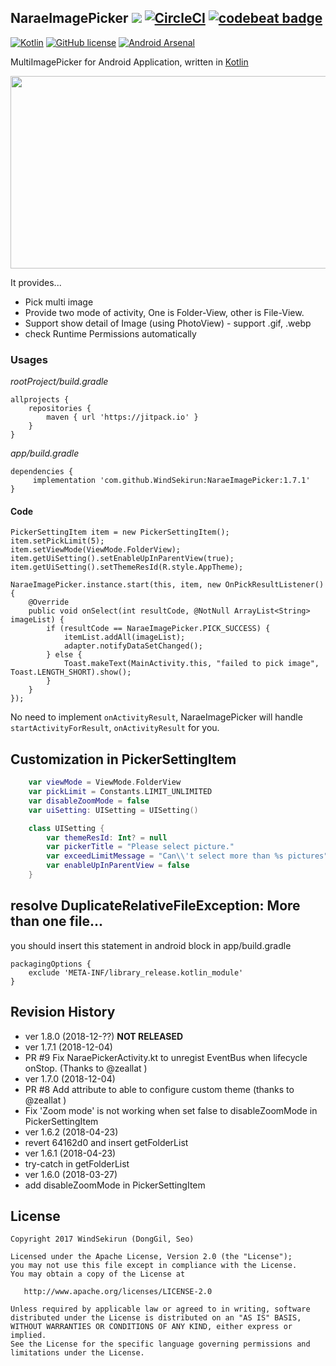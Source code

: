 ## NaraeImagePicker [![](https://jitpack.io/v/WindSekirun/NaraeImagePicker.svg)](https://jitpack.io/#WindSekirun/NaraeImagePicker) [![CircleCI](https://circleci.com/gh/WindSekirun/NaraeImagePicker.svg?style=svg)](https://circleci.com/gh/WindSekirun/NaraeImagePicker) <a href="https://codebeat.co/projects/github-com-windsekirun-naraeimagepicker-master"><img alt="codebeat badge" src="https://codebeat.co/badges/d974046a-c9a9-40f8-95f6-70ffbf77a3ee" /></a>

[![Kotlin](https://img.shields.io/badge/kotlin-1.2.0-blue.svg)](http://kotlinlang.org)	[![GitHub license](https://img.shields.io/badge/license-Apache%20License%202.0-blue.svg?style=flat)](http://www.apache.org/licenses/LICENSE-2.0) [![Android Arsenal]( https://img.shields.io/badge/Android%20Arsenal-NaraeImagePicker-green.svg?style=flat )]( https://android-arsenal.com/details/1/6695 ) 

MultiImagePicker for Android Application, written in [Kotlin](http://kotlinlang.org)

<img src="https://github.com/WindSekirun/NaraeImagePicker/blob/master/sample.png" width="600" height="308">

It provides...
* Pick multi image
* Provide two mode of activity, One is Folder-View, other is File-View.
* Support show detail of Image (using PhotoView) - support .gif, .webp
* check Runtime Permissions automatically

### Usages
*rootProject/build.gradle*
```
allprojects {
    repositories {
	    maven { url 'https://jitpack.io' }
    }
}
```

*app/build.gradle*
```
dependencies {
     implementation 'com.github.WindSekirun:NaraeImagePicker:1.7.1'
}
```

#### Code
```
PickerSettingItem item = new PickerSettingItem();
item.setPickLimit(5);
item.setViewMode(ViewMode.FolderView);
item.getUiSetting().setEnableUpInParentView(true);
item.getUiSetting().setThemeResId(R.style.AppTheme);

NaraeImagePicker.instance.start(this, item, new OnPickResultListener() {
    @Override
    public void onSelect(int resultCode, @NotNull ArrayList<String> imageList) {
        if (resultCode == NaraeImagePicker.PICK_SUCCESS) {
            itemList.addAll(imageList);
            adapter.notifyDataSetChanged();
        } else {
            Toast.makeText(MainActivity.this, "failed to pick image", Toast.LENGTH_SHORT).show();
        }
    }
});
```

No need to implement ```onActivityResult```, NaraeImagePicker will handle ```startActivityForResult```, ```onActivityResult``` for you. 

## Customization in PickerSettingItem

```kotlin
    var viewMode = ViewMode.FolderView
    var pickLimit = Constants.LIMIT_UNLIMITED
    var disableZoomMode = false
    var uiSetting: UISetting = UISetting()

    class UISetting {
        var themeResId: Int? = null
        var pickerTitle = "Please select picture."
        var exceedLimitMessage = "Can\\'t select more than %s pictures"
        var enableUpInParentView = false
    }
```

## resolve DuplicateRelativeFileException: More than one file...
you should insert this statement in android block in app/build.gradle

```
packagingOptions {
    exclude 'META-INF/library_release.kotlin_module'
}
```

## Revision History
* ver 1.8.0 (2018-12-??) **NOT RELEASED**
* ver 1.7.1 (2018-12-04)
 * PR #9 Fix NaraePickerActivity.kt to unregist EventBus when lifecycle onStop. (Thanks to @zeallat )
* ver 1.7.0 (2018-12-04)
 * PR #8 Add attribute to able to configure custom theme (thanks to @zeallat )
 * Fix 'Zoom mode' is not working when set false to disableZoomMode in PickerSettingItem
* ver 1.6.2 (2018-04-23)
 * revert 64162d0 and insert getFolderList
* ver 1.6.1 (2018-04-23)
 * try-catch in getFolderList
* ver 1.6.0 (2018-03-27)
 * add disableZoomMode in PickerSettingItem


## License

```
Copyright 2017 WindSekirun (DongGil, Seo)

Licensed under the Apache License, Version 2.0 (the "License");
you may not use this file except in compliance with the License.
You may obtain a copy of the License at

   http://www.apache.org/licenses/LICENSE-2.0

Unless required by applicable law or agreed to in writing, software
distributed under the License is distributed on an "AS IS" BASIS,
WITHOUT WARRANTIES OR CONDITIONS OF ANY KIND, either express or implied.
See the License for the specific language governing permissions and
limitations under the License.
```
